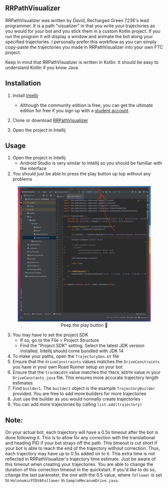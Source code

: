 ## RRPathVisualizer

RRPathVisualizer was written by David, Recharged Green 7236's lead programmer. It is a path "visualizer" in that you write your trajectories as you would for your bot and you stick them in a custom Kotlin project. If you run the program it will display a window and animate the bot along your specified trajectories. I personally prefer this workflow as you can simply copy-paste the trajectories you made in RRPathVisualizer into your own FTC project.

Keep in mind that RRPathVisualizer is written in Kotlin. It should be easy to understand Kotlin if you know Java.

## Installation

1. Install [Intellij](https://www.jetbrains.com/idea/)

   - Although the community edition is free, you can get the ultimate edition for free if you sign up with a [student account](https://www.jetbrains.com/community/education/#students)

2. Clone or download [RRPathVisualizer](https://github.com/RechargedGreen/RRPathVisualizer)
3. Open the project in Intellij

## Usage

1. Open the project in Intellij
   - Android Studio is very similar to Intellij so you should be familiar with the interface
2. You should just be able to press the play button up top without any problems

<figure align="center">
    <img src="../assets/rrpathviz/step-2-half-compress.jpg" alt="Screenshot of RRPathVisualizer open in Intellij">
    <figcaption class="mt-2 text-gray-600 text-center">Peep the play button 👀</figcaption>
</figure>

3. You may have to set the project SDK
   - If so, go to the File > Project Structure
   - Find the "Project SDK" setting. Select the latest JDK version installed. Intellij should come bundled with JDK 14
4. To make your paths, open the `TrajectoryGen.kt` file
5. Ensure that the `driveConstraints` values matches the `DriveConstraints` you have in your own Road Runner setup on your bot
6. Ensure that the `trackWidth` value matches the `TRACK_WIDTH` value in your `DriveConstants.java` file. This ensures more accurate trajectory length estimates
7. Find `builder1`. The `builder1` object is the example `TrajectoryBuilder` provided. You are free to add more builders for more trajectories
8. Just use the builder as you would normally create trajectories
9. You can add more trajectories by calling `list.add(trajectory)`

## Note:

On your actual bot, each trajectory will have a 0.5s timeout after the bot is done following it. This is to allow for any correction with the translational and heading PID if your bot strays off the path. This timeout is cut short if your bot is able to reach the end of the trajectory without correction. Thus, each trajectory may have up to 0.5s added on to it. This extra time is not reflected in RRPathVisualizer's trajectory time estimate. Just be aware of this timeout when creating your trajectories. You are able to change the duration of this correction timeout in the quickstart. If you'd like to do so, change the last parameter, the one with the 0.5 value, where `follower` is set to `HolonomicPIDVAFollower` in `SampleMecanumDrive.java`.
